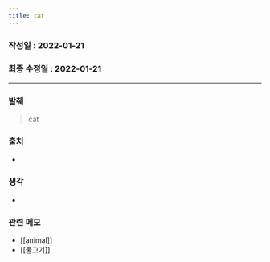 ```yaml
---
title: cat
---
```


### 작성일 : 2022-01-21 
### 최종 수정일 : 2022-01-21
----
### 발췌
> cat

### 출처
- 

### 생각
- 

### 관련 메모 
- [[animal]]
- [[물고기]]

